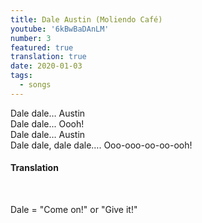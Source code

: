 ```yaml
---
title: Dale Austin (Moliendo Café)
youtube: '6kBwBaDAnLM'
number: 3
featured: true
translation: true
date: 2020-01-03
tags:
  - songs
---
```


Dale dale… Austin <br>
Dale dale... Oooh! <br>
Dale dale… Austin <br>
Dale dale, dale dale…. Ooo-ooo-oo-oo-ooh!

<div class="hidden">
  <h4>Translation</h4><br>
  <p>
  Dale = "Come on!" or "Give it!"
  </p>
</div>
